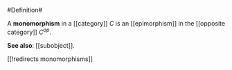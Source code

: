#Definition#

A **monomorphism** in a [[category]] $C$ is an [[epimorphism]] in the [[opposite category]] $C^{op}$.

**See also**: [[subobject]].

[[!redirects monomorphisms]]
